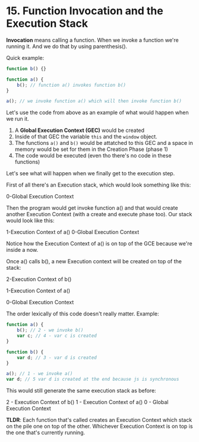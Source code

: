 # 15. Function Invocation and the Execution Stack

**Invocation** means calling a function. When we invoke a function we're running it. And we do that by using parenthesis().

Quick example:

```js
function b() {}

function a() {
    b(); // function a() invokes function b()
}

a(); // we invoke function a() which will then invoke function b()
```

Let's use the code from above as an example of what would happen when we run it.

1. A **Global Execution Context (GEC)** would be created
2. Inside of that GEC the variable `this` and the `window` object.
3. The functions `a()` and `b()` would be attatched to this GEC and a space in memory would be set for them in the Creation Phase (phase 1)
4. The code would be executed (even tho there's no code in these functions)

Let's see what will happen when we finally get to the execution step.

First of all there's an Execution stack, which would look something like this:

0-Global Execution Context

Then the program would get invoke function a() and that would create another Execution Context (with a create and execute phase too). Our stack would look like this:

1-Execution Context of a()
0-Global Execution Context

Notice how the Execution Context of a() is on top of the GCE because we're inside a now.

Once a() calls b(), a new Execution context will be created on top of the stack:

2-Execution Context of b()

1-Execution Context of a()

0-Global Execution Context

The order lexically of this code doesn't really matter. Example:

```js
function a() {
    b(); // 2 - we invoke b()
    var c; // 4 - var c is created
}

function b() {
    var d; // 3 - var d is created
}

a(); // 1 - we invoke a()
var d; // 5 var d is created at the end because js is synchronous
```

This would still generate the same execution stack as before:

2 - Execution Context of b()
1 - Execution Context of a()
0 - Global Execution Context

**TLDR**: Each function that's called creates an Execution Context which stack on the pile one on top of the other. Whichever Execution Context is on top is the one that's currently running.
